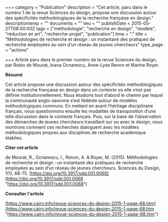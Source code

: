 +++
category = "Publication"
description = "Cet article, paru dans le numéro 1 de la revue Sciences du design, propose une discussion autour des spécificités méthodologiques de la recherche française en design."
descriptiontemp = ""
documents = ""
lieu = ""
publishDate = 2015-05-27T08:00:00Z
tags = ["méthodologie", "recherche en design", "modèle", "réduction en art", "recherche-projet", "publication"]
time = "."
title = "Méthodologies de recherche et design : un instantané des pratiques de recherche employées au sein d’un réseau de jeunes chercheurs"
type_page = "actions"

+++
Article paru dans le premier numéro de la revue Sciences du design, par Robin de Mourat, Ioana Ocnarescu, Anne-Lyse Renon et Marine Royer.

**Résumé**

Cet article propose une discussion autour des spécificités méthodologiques de la recherche française en design dans un contexte où elle n’est pas définie institutionnellement. Nous étudions tout d’abord le chemin par lequel la communauté anglo-saxonne s’est fédérée autour de modèles méthodologiques communs. En mettant en avant l’héritage disciplinaire français, nous questionnons ensuite les modalités de transposition d’une telle discussion dans le contexte français. Puis, sur la base de l’observation des démarches de jeunes chercheurs travaillant sur ou avec le design, nous montrons comment ces recherches dialoguent avec les modèles méthodologiques propres aux disciplines de recherche académique établies.

**Citer cet article**

de Mourat, R., Ocnarescu, I., Renon, A. & Royer, M. (2015). Méthodologies de recherche et design : un instantané des pratiques de recherche employées au sein d’un réseau de jeunes chercheurs. Sciences du Design, 1(1), 68-75. [https://doi.org/10.3917/sdd.001.0068](https://doi.org/10.3917/sdd.001.0068 "https://doi.org/10.3917/sdd.001.0068")

**Consulter l'article**

[https://www.cairn.info/revue-sciences-du-design-2015-1-page-68.htm](https://www.cairn.info/revue-sciences-du-design-2015-1-page-68.htm "https://www.cairn.info/revue-sciences-du-design-2015-1-page-68.htm")